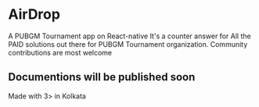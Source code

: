 # AirDrop
A PUBGM Tournament app on React-native
It's a counter answer for All the PAID solutions out there for PUBGM Tournament organization.
Community contributions are most welcome
## Documentions will be published soon
Made with 3> in Kolkata
